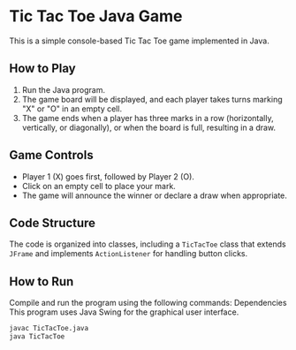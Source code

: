 # Tic Tac Toe Java Game

This is a simple console-based Tic Tac Toe game implemented in Java.

## How to Play

1. Run the Java program.
2. The game board will be displayed, and each player takes turns marking "X" or "O" in an empty cell.
3. The game ends when a player has three marks in a row (horizontally, vertically, or diagonally), or when the board is full, resulting in a draw.

## Game Controls

- Player 1 (X) goes first, followed by Player 2 (O).
- Click on an empty cell to place your mark.
- The game will announce the winner or declare a draw when appropriate.

## Code Structure

The code is organized into classes, including a `TicTacToe` class that extends `JFrame` and implements `ActionListener` for handling button clicks.

## How to Run

Compile and run the program using the following commands:
Dependencies
This program uses Java Swing for the graphical user interface.

```bash
javac TicTacToe.java
java TicTacToe



